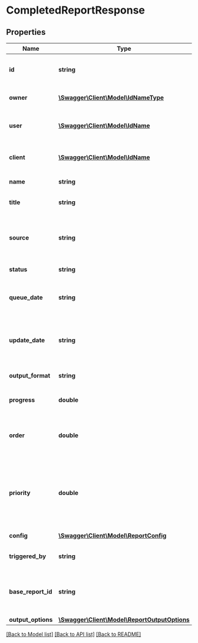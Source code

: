 # CompletedReportResponse

## Properties
Name | Type | Description | Notes
------------ | ------------- | ------------- | -------------
**id** | **string** | The unique ID of this report definition | 
**owner** | [**\Swagger\Client\Model\IdNameType**](IdNameType.md) | The entity that owns this report | 
**user** | [**\Swagger\Client\Model\IdName**](IdName.md) | The user that queued this report definition | 
**client** | [**\Swagger\Client\Model\IdName**](IdName.md) | The client for which the report was run | 
**name** | **string** | The base report name | 
**title** | **string** | The report title as set by the user | 
**source** | **string** | The reporting subsystem that generates this report | 
**status** | **string** | The status of this report | 
**queue_date** | **string** | The ISO date/time that this report was queued | 
**update_date** | **string** | The ISO date/time that this report&#39;s state last changed | 
**output_format** | **string** | The output format for this report | 
**progress** | **double** | The progress percentage of this report | 
**order** | **double** | report queue order, will change sometimes while queued | 
**priority** | **double** | The report priority: 0 &#x3D; urgent, 1 &#x3D; high, 2 &#x3D; normal, 3 &#x3D; low, 4+ &#x3D; none (sorted as an integer) | 
**config** | [**\Swagger\Client\Model\ReportConfig**](ReportConfig.md) | The report configuration | 
**triggered_by** | **string** | What triggered the report | 
**base_report_id** | **string** | The UUID of a base report in analytics (if any) this report is linked to | [optional] 
**output_options** | [**\Swagger\Client\Model\ReportOutputOptions**](ReportOutputOptions.md) |  | [optional] 

[[Back to Model list]](../README.md#documentation-for-models) [[Back to API list]](../README.md#documentation-for-api-endpoints) [[Back to README]](../README.md)


